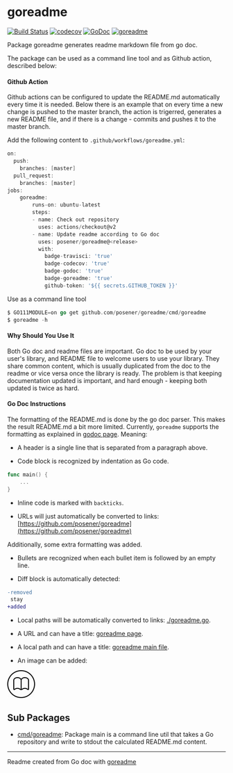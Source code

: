# goreadme

[![Build Status](https://travis-ci.org/posener/goreadme.svg?branch=master)](https://travis-ci.org/posener/goreadme)
[![codecov](https://codecov.io/gh/posener/goreadme/branch/master/graph/badge.svg)](https://codecov.io/gh/posener/goreadme)
[![GoDoc](https://godoc.org/github.com/posener/goreadme?status.svg)](http://godoc.org/github.com/posener/goreadme)
[![goreadme](https://goreadme.herokuapp.com/badge/posener/goreadme.svg)](https://goreadme.herokuapp.com)

Package goreadme generates readme markdown file from go doc.

The package can be used as a command line tool and as Github action, described below:

#### Github Action

Github actions can be configured to update the README.md automatically every time it is needed.
Below there is an example that on every time a new change is pushed to the master branch, the
action is trigerred, generates a new README file, and if there is a change - commits and pushes
it to the master branch.

Add the following content to `.github/workflows/goreadme.yml`:

```go
on:
  push:
    branches: [master]
  pull_request:
    branches: [master]
jobs:
    goreadme:
        runs-on: ubuntu-latest
        steps:
        - name: Check out repository
          uses: actions/checkout@v2
        - name: Update readme according to Go doc
          uses: posener/goreadme@<release>
          with:
            badge-travisci: 'true'
            badge-codecov: 'true'
            badge-godoc: 'true'
            badge-goreadme: 'true'
            github-token: '${{ secrets.GITHUB_TOKEN }}'
```

Use as a command line tool

```go
$ GO111MODULE=on go get github.com/posener/goreadme/cmd/goreadme
$ goreadme -h
```

#### Why Should You Use It

Both Go doc and readme files are important. Go doc to be used by your user's library, and README
file to welcome users to use your library. They share common content, which is usually duplicated
from the doc to the readme or vice versa once the library is ready. The problem is that keeping
documentation updated is important, and hard enough - keeping both updated is twice as hard.

#### Go Doc Instructions

The formatting of the README.md is done by the go doc parser. This makes the result README.md a
bit more limited. Currently, `goreadme` supports the formatting as explained in
[godoc page](https://blog.golang.org/godoc-documenting-go-code). Meaning:

* A header is a single line that is separated from a paragraph above.

* Code block is recognized by indentation as Go code.

```go
func main() {
	...
}
```

* Inline code is marked with `backticks`.

* URLs will just automatically be converted to links: [https://github.com/posener/goreadme](https://github.com/posener/goreadme)

Additionally, some extra formatting was added.

* Bullets are recognized when each bullet item is followed by an empty line.

* Diff block is automatically detected:

```diff
-removed
 stay
+added
```

* Local paths will be automatically converted to links: [./goreadme.go](./goreadme.go).

* A URL and can have a title: [goreadme page](https://github.com/posener/goreadme).

* A local path and can have a title: [goreadme main file](./goreamde.go).

* An image can be added:

![goreadme icon](./icon.png)

## Sub Packages

* [cmd/goreadme](./cmd/goreadme): Package main is a command line util that takes a Go repository and write to stdout the calculated README.md content.

---
Readme created from Go doc with [goreadme](https://github.com/posener/goreadme)
